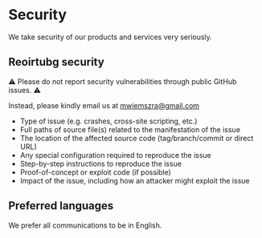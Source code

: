 # Security 

We take security of our products and services very seriously.

## Reoirtubg security 

⚠️ Please do not report security vulnerabilities through public GitHub issues. ⚠️ 

Instead, please kindly email us at mwiemszra@gmail.com

- Type of issue (e.g. crashes, cross-site scripting, etc.)
- Full paths of source file(s) related to the manifestation of the issue
- The location of the affected source code (tag/branch/commit or direct URL)
- Any special configuration required to reproduce the issue
- Step-by-step instructions to reproduce the issue
- Proof-of-concept or exploit code (if possible)
- Impact of the issue, including how an attacker might exploit the issue

## Preferred languages

We prefer all communications to be in English.